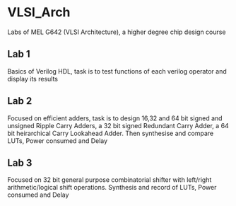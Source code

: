 # VLSI_Arch
Labs of MEL G642 (VLSI Architecture), a higher degree chip design course

## Lab 1
Basics of Verilog HDL, task is to test functions of each verilog operator and display its results

## Lab 2
Focused on efficient adders, task is to design 16,32 and 64 bit signed and unsigned Ripple Carry Adders, a 32 bit signed Redundant Carry Adder, a 64 bit heirarchical Carry Lookahead Adder.  Then synthesise and compare LUTs, Power consumed and Delay

## Lab 3
Focused on 32 bit general purpose combinatorial shifter with left/right arithmetic/logical shift operations. Synthesis and record of LUTs, Power consumed and Delay
